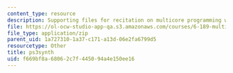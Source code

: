 ```yaml
---
content_type: resource
description: Supporting files for recitation on multicore programming with Cell.
file: https://ol-ocw-studio-app-qa.s3.amazonaws.com/courses/6-189-multicore-programming-primer-january-iap-2007/f669bf8a68062c7f445094a4e150ee16_ps3synth.zip
file_type: application/zip
parent_uid: 1a727310-1a37-c171-a13d-06e2fa6799d5
resourcetype: Other
title: ps3synth
uid: f669bf8a-6806-2c7f-4450-94a4e150ee16
---
```


